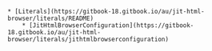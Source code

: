     * [Literals](https://gitbook-18.gitbook.io/au/jit-html-browser/literals/README)
        * [JitHtmlBrowserConfiguration](https://gitbook-18.gitbook.io/au/jit-html-browser/literals/jithtmlbrowserconfiguration)
